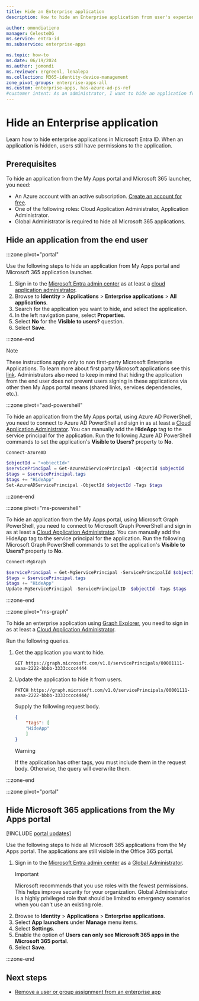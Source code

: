 ```yaml
---
title: Hide an Enterprise application
description: How to hide an Enterprise application from user's experience in Microsoft Entra ID access portals or Microsoft 365 launchers.

author: omondiatieno
manager: CelesteDG
ms.service: entra-id
ms.subservice: enterprise-apps

ms.topic: how-to
ms.date: 06/19/2024
ms.author: jomondi
ms.reviewer: ergreenl, lenalepa
ms.collection: M365-identity-device-management
zone_pivot_groups: enterprise-apps-all
ms.custom: enterprise-apps, has-azure-ad-ps-ref
#customer intent: As an administrator, I want to hide an application from the My Apps portal and Microsoft 365 launcher, so that users do not have visibility or access to the application.
---
```


# Hide an Enterprise application

Learn how to hide enterprise applications in Microsoft Entra ID. When an application is hidden, users still have permissions to the application.

## Prerequisites

To hide an application from the My Apps portal and Microsoft 365 launcher, you need:

- An Azure account with an active subscription. [Create an account for free](https://azure.microsoft.com/free/?WT.mc_id=A261C142F).
- One of the following roles: Cloud Application Administrator, Application Administrator.
- Global Administrator is required to hide all Microsoft 365 applications.

## Hide an application from the end user

:::zone pivot="portal"

Use the following steps to hide an application from My Apps portal and Microsoft 365 application launcher.

1. Sign in to the [Microsoft Entra admin center](https://entra.microsoft.com) as at least a [cloud application administrator](~/identity/role-based-access-control/permissions-reference.md#cloud-application-administrator). 
1. Browse to **Identity** > **Applications** > **Enterprise applications** > **All applications**.
1. Search for the application you want to hide, and select the application.
1. In the left navigation pane, select **Properties**.
1. Select **No** for the **Visible to users?** question.
1. Select **Save**.

:::zone-end

> [!NOTE]
> These instructions apply only to non first-party Microsoft Enterprise Applications. To learn more about first party Microsoft applications see this [link](https://learn.microsoft.com/en-us/troubleshoot/azure/entra/entra-id/governance/verify-first-party-apps-sign-in). Administrators also need to keep in mind that hiding the application from the end user does not prevent users signing in these applications via other then My Apps portal means (shared links, services dependencies, etc.).  

:::zone pivot="aad-powershell"


To hide an application from the My Apps portal, using Azure AD PowerShell, you need to connect to Azure AD PowerShell and sign in as at least a [Cloud Application Administrator](~/identity/role-based-access-control/permissions-reference.md#cloud-application-administrator). You can manually add the **HideApp** tag to the service principal for the application. Run the following Azure AD PowerShell commands to set the application's **Visible to Users?** property to **No**.

```PowerShell
Connect-AzureAD

$objectId = "<objectId>"
$servicePrincipal = Get-AzureADServicePrincipal -ObjectId $objectId
$tags = $servicePrincipal.tags
$tags += "HideApp"
Set-AzureADServicePrincipal -ObjectId $objectId -Tags $tags
```
:::zone-end

:::zone pivot="ms-powershell"

To hide an application from the My Apps portal, using Microsoft Graph PowerShell, you need to connect to Microsoft Graph PowerShell and sign in as at least a [Cloud Application Administrator](~/identity/role-based-access-control/permissions-reference.md#cloud-application-administrator). You can manually add the HideApp tag to the service principal for the application. Run the following Microsoft Graph PowerShell commands to set the application's **Visible to Users?** property to **No**.

```PowerShell
Connect-MgGraph

$servicePrincipal = Get-MgServicePrincipal -ServicePrincipalId $objectId
$tags = $servicePrincipal.tags
$tags += "HideApp"
Update-MgServicePrincipal -ServicePrincipalID  $objectId -Tags $tags
```
:::zone-end

:::zone pivot="ms-graph"

To hide an enterprise application using [Graph Explorer](https://developer.microsoft.com/graph/graph-explorer), you need to sign in as at least a [Cloud Application Administrator](~/identity/role-based-access-control/permissions-reference.md#cloud-application-administrator). 

Run the following queries.

1. Get the application you want to hide.

   ```http
   GET https://graph.microsoft.com/v1.0/servicePrincipals/00001111-aaaa-2222-bbbb-3333cccc4444
   ```
1. Update the application to hide it from users.

   ```http
   PATCH https://graph.microsoft.com/v1.0/servicePrincipals/00001111-aaaa-2222-bbbb-3333cccc4444/
   ```

    Supply the following request body.

    ```json
    {
        "tags": [
        "HideApp"
        ]
    }
    ```
   
   >[!WARNING]
   >If the application has other tags, you must include them in the request body. Otherwise, the query will overwrite them.

:::zone-end

:::zone pivot="portal"

## Hide Microsoft 365 applications from the My Apps portal

[!INCLUDE [portal updates](~/includes/portal-update.md)]

Use the following steps to hide all Microsoft 365 applications from the My Apps portal. The applications are still visible in the Office 365 portal.

1. Sign in to the [Microsoft Entra admin center](https://entra.microsoft.com) as a [Global Administrator](~/identity/role-based-access-control/permissions-reference.md#global-administrator).
   > [!IMPORTANT]
   > Microsoft recommends that you use roles with the fewest permissions. This helps improve security for your organization. Global Administrator is a highly privileged role that should be limited to emergency scenarios when you can't use an existing role.
1. Browse to **Identity** > **Applications** > **Enterprise applications**.
1. Select **App launchers** under **Manage** menu items.
1. Select **Settings**.
1. Enable the option of **Users can only see Microsoft 365 apps in the Microsoft 365 portal**.
1. Select **Save**.

:::zone-end
## Next steps

- [Remove a user or group assignment from an enterprise app](./assign-user-or-group-access-portal.md)
